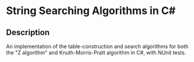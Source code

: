 String Searching Algorithms in C#
=================================

Description
-----------

An implementation of the table-construction and search algorithms for both the "Z algorithm" and Knuth-Morris-Pratt algorithm in C#, with NUnit tests. 